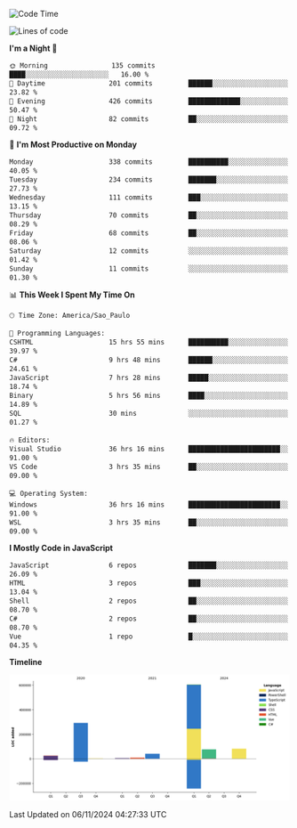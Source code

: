 <!--START_SECTION:waka-->
![Code Time](http://img.shields.io/badge/Code%20Time-2%2C812%20hrs-blue)

![Lines of code](https://img.shields.io/badge/From%20Hello%20World%20I%27ve%20Written-1.1%20million%20lines%20of%20code-blue)

**I'm a Night 🦉** 

```text
🌞 Morning                135 commits         ████░░░░░░░░░░░░░░░░░░░░░   16.00 % 
🌆 Daytime                201 commits         ██████░░░░░░░░░░░░░░░░░░░   23.82 % 
🌃 Evening                426 commits         █████████████░░░░░░░░░░░░   50.47 % 
🌙 Night                  82 commits          ██░░░░░░░░░░░░░░░░░░░░░░░   09.72 % 
```
📅 **I'm Most Productive on Monday** 

```text
Monday                   338 commits         ██████████░░░░░░░░░░░░░░░   40.05 % 
Tuesday                  234 commits         ███████░░░░░░░░░░░░░░░░░░   27.73 % 
Wednesday                111 commits         ███░░░░░░░░░░░░░░░░░░░░░░   13.15 % 
Thursday                 70 commits          ██░░░░░░░░░░░░░░░░░░░░░░░   08.29 % 
Friday                   68 commits          ██░░░░░░░░░░░░░░░░░░░░░░░   08.06 % 
Saturday                 12 commits          ░░░░░░░░░░░░░░░░░░░░░░░░░   01.42 % 
Sunday                   11 commits          ░░░░░░░░░░░░░░░░░░░░░░░░░   01.30 % 
```


📊 **This Week I Spent My Time On** 

```text
🕑︎ Time Zone: America/Sao_Paulo

💬 Programming Languages: 
CSHTML                   15 hrs 55 mins      ██████████░░░░░░░░░░░░░░░   39.97 % 
C#                       9 hrs 48 mins       ██████░░░░░░░░░░░░░░░░░░░   24.61 % 
JavaScript               7 hrs 28 mins       █████░░░░░░░░░░░░░░░░░░░░   18.74 % 
Binary                   5 hrs 56 mins       ████░░░░░░░░░░░░░░░░░░░░░   14.89 % 
SQL                      30 mins             ░░░░░░░░░░░░░░░░░░░░░░░░░   01.27 % 

🔥 Editors: 
Visual Studio            36 hrs 16 mins      ███████████████████████░░   91.00 % 
VS Code                  3 hrs 35 mins       ██░░░░░░░░░░░░░░░░░░░░░░░   09.00 % 

💻 Operating System: 
Windows                  36 hrs 16 mins      ███████████████████████░░   91.00 % 
WSL                      3 hrs 35 mins       ██░░░░░░░░░░░░░░░░░░░░░░░   09.00 % 
```

**I Mostly Code in JavaScript** 

```text
JavaScript               6 repos             ███████░░░░░░░░░░░░░░░░░░   26.09 % 
HTML                     3 repos             ███░░░░░░░░░░░░░░░░░░░░░░   13.04 % 
Shell                    2 repos             ██░░░░░░░░░░░░░░░░░░░░░░░   08.70 % 
C#                       2 repos             ██░░░░░░░░░░░░░░░░░░░░░░░   08.70 % 
Vue                      1 repo              █░░░░░░░░░░░░░░░░░░░░░░░░   04.35 % 
```



**Timeline**

![Lines of Code chart](https://raw.githubusercontent.com/jonhoffmam/jonhoffmam/master/assets/bar_graph.png)


 Last Updated on 06/11/2024 04:27:33 UTC
<!--END_SECTION:waka-->

